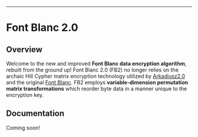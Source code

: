 ___
# Font Blanc 2.0
## Overview
Welcome to the new and improved __Font Blanc data encryption algorithm__, rebuilt from the ground up!
Font Blanc 2.0 (FB2) no longer relies on the archaic Hill Cypher matrix encryption technology utilized by [Arkadiusz2.0](https://github.com/kyle2277/Arkadiusz2.0/blob/master/README.md "Arkadiusz2.0 online documentaion") and the original [Font Blanc](https://github.com/kyle2277/Font_Blanc "Font Blanc online documentation"). FB2 employs __variable-dimension permutation matrix transformations__ which reorder byte data in a manner unique to the encryption key.
## Documentation
Coming soon!
